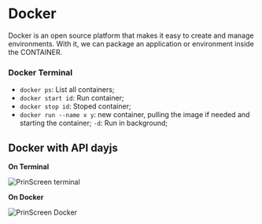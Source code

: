 # Docker

Docker is an open source platform that makes it easy to create and manage environments. With it, we can package an application or environment inside the CONTAINER.

### Docker Terminal

- `docker ps`: List all containers;
- `docker start id`: Run container;
- `docker stop id`: Stoped container;
- `docker run --name x y`: new container, pulling the image if needed and starting the container;
`-d`: Run in background;

## Docker with API dayjs

**On Terminal**

![PrinScreen terminal](https://github.com/user-attachments/assets/31e8e1e4-6156-41d6-bb16-ec52c0f66f5b)

**On Docker**

![PrinScreen Docker](https://github.com/user-attachments/assets/f0e4a62d-d527-4c16-9091-7f53aa943825)

